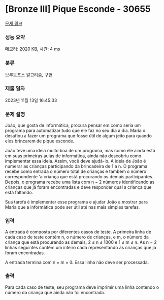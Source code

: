 # [Bronze III] Pique Esconde - 30655 

[문제 링크](https://www.acmicpc.net/problem/30655) 

### 성능 요약

메모리: 2020 KB, 시간: 4 ms

### 분류

브루트포스 알고리즘, 구현

### 제출 일자

2023년 11월 13일 16:45:33

### 문제 설명

<p>João, que gosta de informática, procura pensar em como seria um programa para automatizar tudo que ele faz no seu dia a dia. Maria o desafiou a fazer um programa que fosse útil de algum jeito para quando eles brincarem de pique esconde.</p>

<p>João teve uma ideia muito boa de um programa, mas como ele ainda está em suas primeiras aulas de informática, ainda não descobriu como implementar essa ideia. Assim, você deve ajudá-lo. A ideia de João é numerar as crianças participando da brincadeira de 1 a n. O programa recebe como entrada o número total de crianças e também o número correspondente 'a criança que está procurando os demais participantes. Depois, o programa recebe uma lista com n − 2 números identificando as crianças que já foram encontradas e deve responder qual a criança que está faltando.</p>

<p>Sua tarefa é implementar esse programa e ajudar João a mostrar para Maria que a informática pode ser útil até nas mais simples tarefas.</p>

### 입력 

 <p>A entrada é composta por diferentes casos de teste. A primeira linha de cada caso de teste contém n, o número de crianças, e m, o número da criança que está procurando as demais, 2 ≤ n ≤ 1000 e 1 ≤ m ≤ n. As n − 2 linhas seguintes contém um inteiro cada representando as crianças que já foram encontradas.</p>

<p>A entrada termina com n = m = 0. Essa linha não deve ser processada.</p>

### 출력 

 <p>Para cada caso de teste, seu programa deve imprimir uma linha contendo o número da criança que ainda não foi encontrada.</p>

